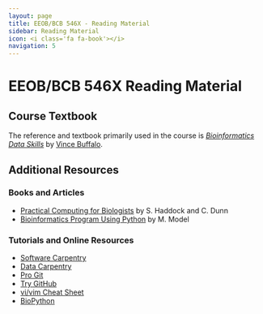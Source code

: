 ```yaml
---
layout: page
title: EEOB/BCB 546X - Reading Material
sidebar: Reading Material
icon: <i class='fa fa-book'></i>
navigation: 5
---
```


# EEOB/BCB 546X Reading Material

## Course Textbook

The reference and textbook primarily used in the course is [*Bioinformatics Data Skills*](http://shop.oreilly.com/product/0636920030157.do) by [Vince Buffalo](http://www.vincebuffalo.com/). 

## Additional Resources

### Books and Articles

* [Practical Computing for Biologists](http://practicalcomputing.org/) by S. Haddock and C. Dunn
* [Bioinformatics Program Using Python](http://shop.oreilly.com/product/9780596154516.do) by M. Model

### Tutorials and Online Resources

* [Software Carpentry](https://software-carpentry.org/)
* [Data Carpentry](https://datacarpentry.org/)
* [Pro Git](https://git-scm.com/book/en/v2)
* [Try GitHub](https://try.github.io/)
* [vi/vim Cheat Sheet](http://www.viemu.com/vi-vim-cheat-sheet.gif)
* [BioPython](https://biopython.org/)

